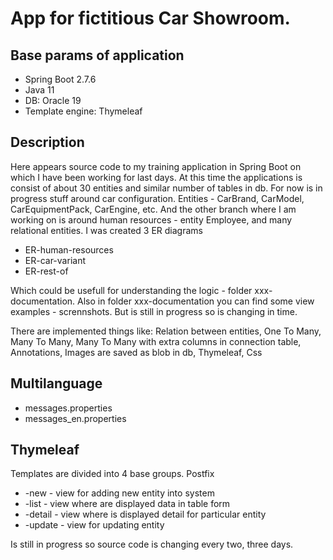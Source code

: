 # App for fictitious Car Showroom. 

## Base params of application
+ Spring Boot 2.7.6
+ Java 11
+ DB: Oracle 19
+ Template engine: Thymeleaf

## Description

Here appears source code to my training application in Spring Boot on which I have been working for last days. 
At this time the applications is consist of about 30 entities and similar number of tables in db. 
For now is in progress stuff around car configuration. Entities - CarBrand, CarModel, CarEquipmentPack, CarEngine, etc.
And the other branch where I am working on is around human resources - entity Employee, and many relational entities.
I was created 3 ER diagrams 

+ ER-human-resources
+ ER-car-variant
+ ER-rest-of

Which could be usefull for understanding the logic - folder xxx-documentation.
Also in folder xxx-documentation you can find some view examples - scrennshots. But is still in progress so is changing in time. 

There are implemented things like:
Relation between entities, One To Many, Many To Many, Many To Many with extra columns in connection table, Annotations, 
Images are saved as blob in db, Thymeleaf, Css

## Multilanguage
+ messages.properties
+ messages_en.properties

## Thymeleaf
Templates are divided into 4 base groups.
Postfix
+ -new - view for adding new entity into system
+ -list - view where are displayed data in table form
+ -detail - view where is displayed detail for particular entity
+ -update - view for updating entity

Is still in progress so source code is changing every two, three days. 
